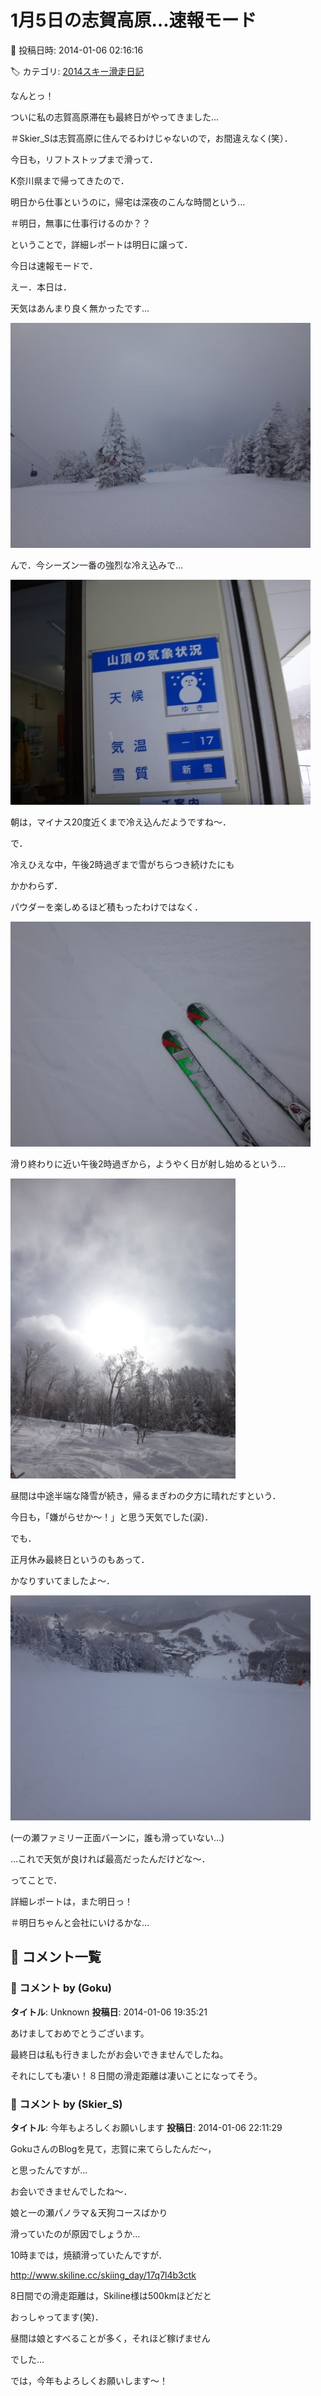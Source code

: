 # 1月5日の志賀高原…速報モード

📅 投稿日時: 2014-01-06 02:16:16

🏷️ カテゴリ: [2014スキー滑走日記](c992167609b6415052179ee69ea1ea7d8.md)

なんとっ！


ついに私の志賀高原滞在も最終日がやってきました…


＃Skier_Sは志賀高原に住んでるわけじゃないので，お間違えなく(笑）．





今日も，リフトストップまで滑って．


K奈川県まで帰ってきたので．


明日から仕事というのに，帰宅は深夜のこんな時間という…


＃明日，無事に仕事行けるのか？？





ということで，詳細レポートは明日に譲って．


今日は速報モードで．





えー．本日は．


天気はあんまり良く無かったです…




![43238e4933c1944c6bcb87ad2081f5a6.jpg](images/43238e4933c1944c6bcb87ad2081f5a6.jpg)




んで．今シーズン一番の強烈な冷え込みで…




![847a3f2e09a81af13eff54ffb838006b.jpg](images/847a3f2e09a81af13eff54ffb838006b.jpg)




朝は，マイナス20度近くまで冷え込んだようですね～．





で．


冷えひえな中，午後2時過ぎまで雪がちらつき続けたにも


かかわらず．


パウダーを楽しめるほど積もったわけではなく．




![39908dca1684fc872c58890bbf91d5ec.jpg](images/39908dca1684fc872c58890bbf91d5ec.jpg)




滑り終わりに近い午後2時過ぎから，ようやく日が射し始めるという…




![c55be246d33125e610a4a180f507fe6b.jpg](images/c55be246d33125e610a4a180f507fe6b.jpg)




昼間は中途半端な降雪が続き，帰るまぎわの夕方に晴れだすという．


今日も，「嫌がらせか～！」と思う天気でした(涙)．





でも．


正月休み最終日というのもあって．


かなりすいてましたよ～．




![45237f020cc8114b0a59c9b714f5d053.jpg](images/45237f020cc8114b0a59c9b714f5d053.jpg)




(一の瀬ファミリー正面バーンに，誰も滑っていない…)


…これで天気が良ければ最高だったんだけどな～．





ってことで．


詳細レポートは，また明日っ！


＃明日ちゃんと会社にいけるかな…

## 💬 コメント一覧

### 💬 コメント by (Goku)
**タイトル**: Unknown
**投稿日**: 2014-01-06 19:35:21

あけましておめでとうございます。



最終日は私も行きましたがお会いできませんでしたね。





それにしても凄い！８日間の滑走距離は凄いことになってそう。

### 💬 コメント by (Skier_S)
**タイトル**: 今年もよろしくお願いします
**投稿日**: 2014-01-06 22:11:29

GokuさんのBlogを見て，志賀に来てらしたんだ～，

と思ったんですが…

お会いできませんでしたね～．



娘と一の瀬パノラマ＆天狗コースばかり

滑っていたのが原因でしょうか…

10時までは，焼額滑っていたんですが．

http://www.skiline.cc/skiing_day/17q7l4b3ctk



8日間での滑走距離は，Skiline様は500kmほどだと

おっしゃってます(笑)．

昼間は娘とすべることが多く，それほど稼げません

でした…



では，今年もよろしくお願いします～！

